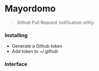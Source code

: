 # Mayordomo

> Github Pull Request notification utility

### Installing

- Generate a Github token
- Add token to ~/.github


### Interface
